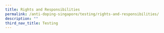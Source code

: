 ```yaml
---
title: Rights and Responsibilities
permalink: /anti-doping-singapore/testing/rights-and-responsibilities/
description: ""
third_nav_title: Testing
---
```


